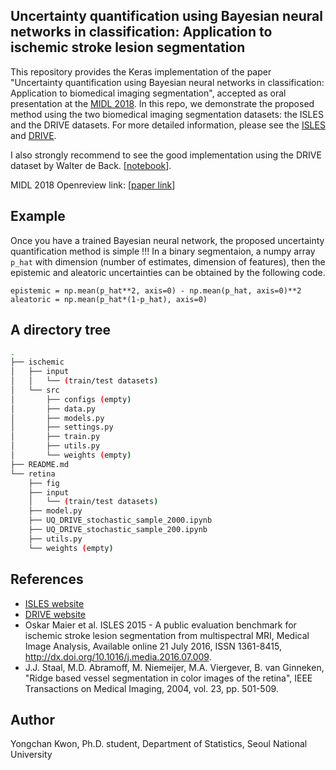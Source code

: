 ## Uncertainty quantification using Bayesian neural networks in classification: Application to ischemic stroke lesion segmentation

This repository provides the Keras implementation of the paper "Uncertainty quantification using Bayesian neural networks in classification: Application to biomedical imaging segmentation", accepted as oral presentation at the [MIDL 2018](https://midl.amsterdam/). In this repo, we demonstrate the proposed method using the two biomedical imaging segmentation datasets: the ISLES and the DRIVE datasets. For more detailed information, please see the [ISLES](ischemic/src) and [DRIVE](retina).

I also strongly recommend to see the good implementation using the DRIVE dataset by Walter de Back. [[notebook](https://gitlab.com/wdeback/dl-keras-tutorial/blob/master/notebooks/3-cnn-segment-retina-uncertainty.ipynb)].

MIDL 2018 Openreview link: [[paper link](https://openreview.net/forum?id=Sk_P2Q9sG)]

## Example

Once you have a trained Bayesian neural network, the proposed uncertainty quantification method is simple !!! In a binary segmentaion, a numpy array `p_hat` with dimension (number of estimates, dimension of features), then the epistemic and aleatoric uncertainties can be obtained by the following code.

```
epistemic = np.mean(p_hat**2, axis=0) - np.mean(p_hat, axis=0)**2
aleatoric = np.mean(p_hat*(1-p_hat), axis=0)
```

## A directory tree

```bash
.
├── ischemic
│   ├── input
│   │   └── (train/test datasets)
│   └── src
│       ├── configs (empty)
│       ├── data.py
│       ├── models.py
│       ├── settings.py
│       ├── train.py
│       ├── utils.py
│ 		└── weights (empty)
├── README.md
└── retina
    ├── fig
    ├── input
    │   └── (train/test datasets)
    ├── model.py
    ├── UQ_DRIVE_stochastic_sample_2000.ipynb
    ├── UQ_DRIVE_stochastic_sample_200.ipynb
    ├── utils.py
    └── weights (empty)

```

## References

- [ISLES website](http://www.isles-challenge.org/)
- [DRIVE website](https://www.isi.uu.nl/Research/Databases/DRIVE/)
- Oskar Maier et al. ISLES 2015 - A public evaluation benchmark for ischemic stroke lesion segmentation from multispectral MRI, Medical Image Analysis, Available online 21 July 2016, ISSN 1361-8415, http://dx.doi.org/10.1016/j.media.2016.07.009. 
- J.J. Staal, M.D. Abramoff, M. Niemeijer, M.A. Viergever, B. van Ginneken, "Ridge based vessel segmentation in color images of the retina", IEEE Transactions on Medical Imaging, 2004, vol. 23, pp. 501-509.

## Author

Yongchan Kwon, Ph.D. student, Department of Statistics, Seoul National University
